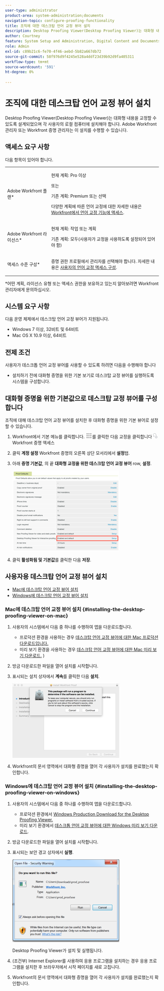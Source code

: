 ```yaml
---
user-type: administrator
product-area: system-administration;documents
navigation-topic: configure-proofing-functionality
title: 조직에 대한 데스크탑 언어 교정 뷰어 설치
description: Desktop Proofing Viewer(Desktop Proofing Viewer)는 대화형 내용을 교정할 수 있도록 설계되었으며 각 사용자의 로컬 컴퓨터에 설치해야 합니다. Adobe Workfront 관리자 또는 Workfront 증명 관리자는 이 설치를 수행할 수 있습니다.
author: Courtney
feature: System Setup and Administration, Digital Content and Documents
role: Admin
exl-id: c89b21c6-fe70-4f46-aebd-5b82a667db72
source-git-commit: 58f976d9f4245e528a4ddf23d39b92d9fa405311
workflow-type: tm+mt
source-wordcount: '591'
ht-degree: 0%

---
```


# 조직에 대한 데스크탑 언어 교정 뷰어 설치

Desktop Proofing Viewer(Desktop Proofing Viewer)는 대화형 내용을 교정할 수 있도록 설계되었으며 각 사용자의 로컬 컴퓨터에 설치해야 합니다. Adobe Workfront 관리자 또는 Workfront 증명 관리자는 이 설치를 수행할 수 있습니다.

## 액세스 요구 사항

다음 항목이 있어야 합니다.

<table style="table-layout:auto"> 
 <col> 
 <col> 
 <tbody> 
  <tr> 
   <td role="rowheader">Adobe Workfront 플랜*</td> 
   <td> <p>현재 계획: Pro 이상</p> <p>또는</p> <p>기존 계획: Premium 또는 선택</p> <p>다양한 계획에 따른 언어 교정에 대한 자세한 내용은 <a href="../../../administration-and-setup/manage-workfront/configure-proofing/access-to-proofing-functionality.md" class="MCXref xref">Workfront에서 언어 교정 기능에 액세스</a>.</p> </td> 
  </tr> 
  <tr> 
   <td role="rowheader">Adobe Workfront 라이선스*</td> 
   <td> <p>현재 계획: 작업 또는 계획</p> <p>기존 계획: 모두(사용자가 교정을 사용하도록 설정되어 있어야 함)</p> </td> 
  </tr> 
  <tr> 
   <td role="rowheader">액세스 수준 구성*</td> 
   <td> <p>증명 권한 프로필에서 관리자를 선택해야 합니다. 자세한 내용은 <a href="../../../administration-and-setup/manage-workfront/configure-proofing/configure-a-users-proofing-access.md" class="MCXref xref">사용자의 언어 교정 액세스 구성</a>.</p> </td> 
  </tr> 
 </tbody> 
</table>

&#42;어떤 계획, 라이선스 유형 또는 액세스 권한을 보유하고 있는지 알아보려면 Workfront 관리자에게 문의하십시오.

## 시스템 요구 사항

다음 운영 체제에서 데스크탑 언어 교정 뷰어가 지원됩니다.

* Windows 7 이상, 32비트 및 64비트
* Mac OS X 10.9 이상, 64비트

## 전제 조건

사용자가 데스크톱 언어 교정 뷰어를 사용할 수 있도록 하려면 다음을 수행해야 합니다

* 설치하기 전에 대화형 증명을 위한 기본 보기로 데스크탑 교정 뷰어를 실행하도록 시스템을 구성합니다.

## 대화형 증명을 위한 기본값으로 데스크탑 교정 뷰어를 구성합니다

조직에 대해 데스크탑 언어 교정 뷰어를 설치한 후 대화형 증명을 위한 기본 뷰어로 설정할 수 있습니다.

1. Workfront에서 기본 메뉴를 클릭합니다. ![](assets/main-menu-icon.png)를 클릭한 다음 교정을 클릭합니다 ![](assets/proofing-in-main-menu.png) Workfront 증명 액세스

1. 클릭 **계정 설정** Workfront 증명의 오른쪽 상단 모서리에서 **설정**&#x200B;탭.

1. 아래 **증명 기본값**, 의 끝 **대화형 교정을 위한 데스크탑 언어 교정 뷰어** row, **설정**.

   ![](assets/proof-defaults-350x265.png)

1. 클릭 **활성화됨 및 기본값**&#x200B;를 클릭한 다음 **저장**.

## 사용자용 데스크탑 언어 교정 뷰어 설치

* [Mac에 데스크탑 언어 교정 뷰어 설치](#installing-the-desktop-proofing-viewer-on-mac)
* [Windows에 데스크탑 언어 교정 뷰어 설치](#installing-the-desktop-proofing-viewer-on-windows)

### Mac에 데스크탑 언어 교정 뷰어 설치 {#installing-the-desktop-proofing-viewer-on-mac}

1. 사용자의 시스템에서 다음 중 하나를 수행하여 앱을 다운로드합니다.

   * 프로덕션 환경을 사용하는 경우  [데스크탑 언어 교정 뷰어에 대한 Mac 프로덕션 다운로드입니다.](https://assets.proofhq.com/nativeviewer/desktop_viewer/Workfront+Proof-2.1.19.pkg)
   * 미리 보기 환경을 사용하는 경우  [데스크탑 언어 교정 뷰어에 대한 Mac 미리 보기 다운로드.](https://assets.preview.proofhq.com/nativeviewer/desktop_viewer/Workfront+Proof+Preview-2.1.19.pkg)
)

1. 방금 다운로드한 파일을 열어 설치를 시작합니다.
1. 표시되는 설치 상자에서 **계속**&#x200B;를 클릭한 다음 **설치**.

   ![00000776.png](assets/00000776-350x244.png)

1. Workfront의 문서 영역에서 대화형 증명을 열어 각 사용자가 설치를 완료했는지 확인합니다.

### Windows에 데스크탑 언어 교정 뷰어 설치 {#installing-the-desktop-proofing-viewer-on-windows}

1. 사용자의 시스템에서 다음 중 하나를 수행하여 앱을 다운로드합니다.

   * 프로덕션 환경에서 [Windows Production Download for the Desktop Proofing Viewer.](https://assets.proofhq.com/nativeviewer/desktop_viewer/Workfront+Proof+Setup+2.1.19.exe)
   * 미리 보기 환경에서 [데스크톱 언어 교정 뷰어에 대한 Windows 미리 보기 다운로드](https://assets.preview.proofhq.com/nativeviewer/desktop_viewer/Workfront+Proof+Preview+Setup+2.1.19.exe).

1. 방금 다운로드한 파일을 열어 설치를 시작합니다.
1. 표시되는 보안 경고 상자에서 **실행**.

   ![Screen_Shot_2018-05-02_at_10.56.55_AM.png](assets/screen-shot-2018-05-02-at-10.56.55-am-350x271.png)

   Desktop Proofing Viewer가 설치 및 실행됩니다.

1. (조건부) Internet Explorer를 사용하여 응용 프로그램을 설치하는 경우 응용 프로그램을 설치한 후 브라우저에서 시작 페이지를 새로 고칩니다.
1. Workfront의 문서 영역에서 대화형 증명을 열어 각 사용자가 설치를 완료했는지 확인합니다.
